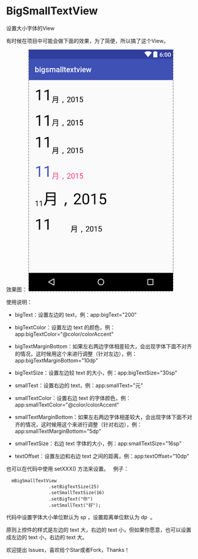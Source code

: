 # BigSmallTextView

设置大小字体的View  

有时候在项目中可能会做下面的效果，为了简便，所以搞了这个View。

效果图：
![](art/view.png)

使用说明：

- bigText：设置左边的 text，例：app:bigText="200" 

- bigTextColor：设置左边 text 的颜色，例：app:bigTextColor="@color/colorAccent"

- bigTextMarginBottom：如果左右两边字体相差较大，会出现字体下面不对齐的情况，这时候用这个来进行调整（针对左边），例：app:bigTextMarginBottom="10dp"

- bigTextSize：设置左边较 text 的大小，例：app:bigTextSize="30sp"

- smallText：设置右边的 text，例：app:smallText="元"

- smallTextColor：设置右边 text 的字体颜色，例：app:smallTextColor="@color/colorAccent"

- smallTextMarginBottom：如果左右两边字体相差较大，会出现字体下面不对齐的情况，这时候用这个来进行调整（针对右边），例：app:smallTextMarginBottom="5dp"

- smallTextSize：右边 text 字体的大小，例：app:smallTextSize="16sp"

- textOffset：设置左边和右边 text 之间的距离，例：app:textOffset="10dp"

也可以在代码中使用 setXXX() 方法来设置。  
例子：  
```
  mBigSmallTextView
                .setBigTextSize(25)
                .setSmallTextSize(16)
                .setBigText("你")
                .setSmallText("好");
```
代码中设置字体大小单位默认为 sp ，设置距离单位默认为 dp  。


原则上控件的样式是左边的 text 大，右边的 text 小，但如果你愿意，也可以设置成左边的 text 小，右边的 text 大。

欢迎提出 Issues，喜欢给个Star或者Fork，Thanks！
